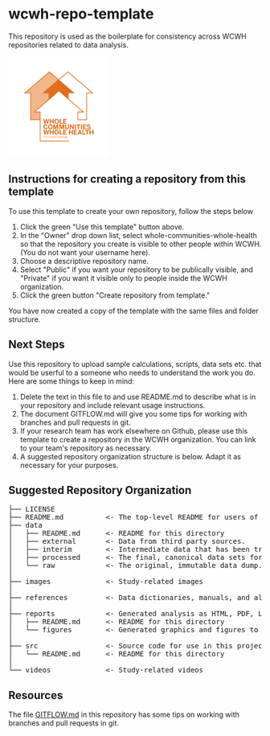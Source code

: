 # wcwh-repo-template
This repository is used as the boilerplate for consistency across WCWH repositories related to
data analysis.

<img src="https://github.com/whole-communities-whole-health/wcwh-repo-template/blob/main/images/1-colorOrange_FB.png" alt="WCWH" width="200"/>

## Instructions for creating a repository from this template

To use this template to create your own repository, follow the steps below
1. Click the green "Use this template" button above.
2. In the "Owner" drop down list, select whole-communities-whole-health so that the repository you create is visible to other people within WCWH. (You do not want your username here).
3. Choose a descriptive repository name.
4. Select "Public" if you want your repository to be publically visible, and "Private" if you want it visible only to people inside the WCWH organization.
5. Click the green button "Create repository from template."

You have now created a copy of the template with the same files and folder structure. 

## Next Steps
Use this repository to upload sample calculations, scripts, data sets etc. that would be userful to a someone who needs to understand the work you do. Here are some things to keep in mind:
1. Delete the text in this file to and use README.md to describe what is in your repository and include relevant usage instructions.
2. The document GITFLOW.md will give you some tips for working with branches and pull requests in git.
3. If your research team has work elsewhere on Github, please use this template to create a repository in the WCWH organization. You can link to your team's repository as necessary.
4. A suggested repository organization structure is below. Adapt it as necessary for your
   purposes.

## Suggested Repository Organization

<pre>
├── LICENSE
├── README.md          <- The top-level README for users of this repository
├── data
│   ├── README.md      <- README for this directory
│   ├── external       <- Data from third party sources.
│   ├── interim        <- Intermediate data that has been transformed.
│   ├── processed      <- The final, canonical data sets for modeling.
│   └── raw            <- The original, immutable data dump.
│
├── images             <- Study-related images
│
├── references         <- Data dictionaries, manuals, and all other explanatory materials
│
├── reports            <- Generated analysis as HTML, PDF, LaTeX, etc.
│   ├── README.md      <- README for this directory
│   └── figures        <- Generated graphics and figures to be used in reporting
│
├── src                <- Source code for use in this project.
│   └── README.md      <- README for this directory
│
└── videos             <- Study-related videos
</pre>

## Resources

The file [GITFLOW.md](https://github.com/whole-communities-whole-health/wcwh-repo-template/blob/main/GITFLOW.md) in this repository has some tips on working with branches and pull requests in git.
